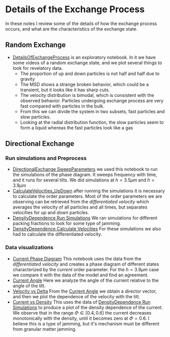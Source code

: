 # Details of the Exchange Process

In these notes I review some of the details of how the exchange process occurs, and what are the characteristics of the exchange state. 

## Random Exchange
* [DetailsOfExchangeProcess](DetailsOfExchangeProcess.ipynb) is an exploratory notebook. In it we have some videos of a random exchange state, and we plot several things to look for revelatory data. 
    * The proportion of up and down particles is not half and half due to gravity
    * The MSD shows a strange broken behavior, which could be a transient, but it looks like it has sharp cuts. 
    * The velocity distribution is bimodal, which is consistent with the observed behavior. Particles undergoing exchange process are very fast compared with particles in the bulk. 
    * From this we can divide the system in two subsets, fast particles and slow particles. 
    * Looking at the radial distribution function, the slow particles seem to form a liquid whereas the fast particles look like a gas
    
## Directional Exchange
### Run simulations and Preprocess
* [DirectionalExchange SweepParameters](DirectionalExchange_SweepParameters.ipynb) we used this notebook to run the simulations of the phase diagram. It sweeps frequency with time, and it runs for several tilts. We did simulations at $h=3.5\mu{}m$ and $h=3.9\mu{}m$
* [CalculateVelocities_UpDown](CalculateVelocities_UpDown.ipynb) after running the simulations it is necessary to calculate the order parameters. Most of the order parameters we are observing can be retrieved from the *differentiated velocity* which averages the velocity of all particles and all times, but separates velocities for *up* and *down* particles. 
* [DensityDependence Run Simulations](DensityDependence_RunSimulations.ipynb) We ran simulations for different packing fractions to look for some type of jamming.  
* [DensityDependence Calculate Velocities](DensityDependence_CalculateVelocities.ipynb) For these simulations we also had to calculate the differentiated velocity.
### Data visualizations
* [Current Phase Diagram](Current_PhaseDiagram.ipynb) This notebook uses the data from the *differentiated velocity* and creates a phase diagram of different states characterized by the *current* order parameter. For the $h = 3.9\mu{}m$ case we compare it with the data of the model and find an agreement. 
* [Current Angle](Current_Angle.ipynb) Here we analyze the angle of the current relative to the angle of the tilt. 
* [Velocity vs Delta](VelocityVsDelta.ipynb) From the [Current Angle](Current_Angle.ipynb) we obtain a director vector, and then we plot the dependence of the velocity with the tilt. 
* [Current vs Density](CurrentVsDensity.ipynb) This uses the data of [DensityDependence Run Simulations](DensityDependence_RunSimulations.ipynb) to produce a plot of the density dependence of the current. We observe that in the range $\Phi\in[0.4,0.6]$ the current decreases monotonically with the density, until it becomes zero at $\Phi=0.6$. I believe this is a type of jamming, but it's mechanism must be different from granular matter jamming. 
